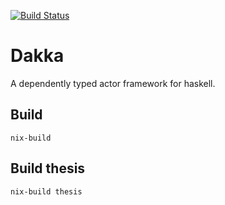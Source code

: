 
[![Build Status](https://travis-ci.org/chisui/dakka.svg?branch=master)](https://travis-ci.org/chisui/dakka)

# Dakka

A dependently typed actor framework for haskell.

## Build

    nix-build

## Build thesis

    nix-build thesis

